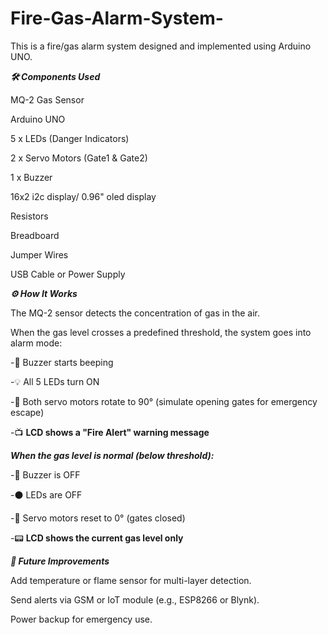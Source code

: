 # Fire-Gas-Alarm-System-

This is a fire/gas alarm system designed and implemented using Arduino UNO.

**_🛠 Components Used_**

MQ-2 Gas Sensor

Arduino UNO

5 x LEDs (Danger Indicators)

2 x Servo Motors (Gate1 & Gate2)

1 x Buzzer

16x2 i2c display/ 0.96" oled display 

Resistors

Breadboard

Jumper Wires

USB Cable or Power Supply

**_⚙️ How It Works_**

The MQ-2 sensor detects the concentration of gas in the air.

When the gas level crosses a predefined threshold, the system goes into alarm mode:

-🚨 Buzzer starts beeping

-💡 All 5 LEDs turn ON

-🔄 Both servo motors rotate to 90° (simulate opening gates for emergency escape)

-📺 **LCD shows a "Fire Alert" warning message**

**_When the gas level is normal (below threshold):_**

-🔕 Buzzer is OFF

-⚫ LEDs are OFF

-🔁 Servo motors reset to 0° (gates closed)

-📟 **LCD shows the current gas level only**

**_🚀 Future Improvements_**

Add temperature or flame sensor for multi-layer detection.

Send alerts via GSM or IoT module (e.g., ESP8266 or Blynk).

Power backup for emergency use.
